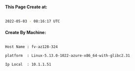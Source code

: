 
   
#### This Page Create at:

```bash

2022-05-03 - 08:16:17 UTC

```

#### Create By Machine:

```bash

Host Name : fv-az128-324

platform  : Linux-5.13.0-1022-azure-x86_64-with-glibc2.31

Ip Local  : 10.1.1.51

```

